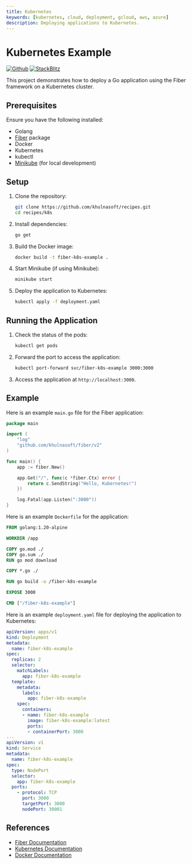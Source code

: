```yaml
---
title: Kubernetes
keywords: [kubernetes, cloud, deployment, gcloud, aws, azure]
description: Deploying applications to Kubernetes.
---
```


# Kubernetes Example

[![Github](https://img.shields.io/static/v1?label=&message=Github&color=2ea44f&style=for-the-badge&logo=github)](https://github.com/khulnasoft/recipes/tree/master/k8s) [![StackBlitz](https://img.shields.io/static/v1?label=&message=StackBlitz&color=2ea44f&style=for-the-badge&logo=StackBlitz)](https://stackblitz.com/github/khulnasoft/recipes/tree/master/k8s)

This project demonstrates how to deploy a Go application using the Fiber framework on a Kubernetes cluster.

## Prerequisites

Ensure you have the following installed:

- Golang
- [Fiber](https://github.com/khulnasoft/fiber) package
- Docker
- Kubernetes
- kubectl
- [Minikube](https://minikube.sigs.k8s.io/docs/start/) (for local development)

## Setup

1. Clone the repository:
    ```sh
    git clone https://github.com/khulnasoft/recipes.git
    cd recipes/k8s
    ```

2. Install dependencies:
    ```sh
    go get
    ```

3. Build the Docker image:
    ```sh
    docker build -t fiber-k8s-example .
    ```

4. Start Minikube (if using Minikube):
    ```sh
    minikube start
    ```

5. Deploy the application to Kubernetes:
    ```sh
    kubectl apply -f deployment.yaml
    ```

## Running the Application

1. Check the status of the pods:
    ```sh
    kubectl get pods
    ```

2. Forward the port to access the application:
    ```sh
    kubectl port-forward svc/fiber-k8s-example 3000:3000
    ```

3. Access the application at `http://localhost:3000`.

## Example

Here is an example `main.go` file for the Fiber application:

```go
package main

import (
    "log"
    "github.com/khulnasoft/fiber/v2"
)

func main() {
    app := fiber.New()

    app.Get("/", func(c *fiber.Ctx) error {
        return c.SendString("Hello, Kubernetes!")
    })

    log.Fatal(app.Listen(":3000"))
}
```

Here is an example `Dockerfile` for the application:

```Dockerfile
FROM golang:1.20-alpine

WORKDIR /app

COPY go.mod ./
COPY go.sum ./
RUN go mod download

COPY *.go ./

RUN go build -o /fiber-k8s-example

EXPOSE 3000

CMD ["/fiber-k8s-example"]
```

Here is an example `deployment.yaml` file for deploying the application to Kubernetes:

```yaml
apiVersion: apps/v1
kind: Deployment
metadata:
  name: fiber-k8s-example
spec:
  replicas: 2
  selector:
    matchLabels:
      app: fiber-k8s-example
  template:
    metadata:
      labels:
        app: fiber-k8s-example
    spec:
      containers:
      - name: fiber-k8s-example
        image: fiber-k8s-example:latest
        ports:
        - containerPort: 3000
---
apiVersion: v1
kind: Service
metadata:
  name: fiber-k8s-example
spec:
  type: NodePort
  selector:
    app: fiber-k8s-example
  ports:
    - protocol: TCP
      port: 3000
      targetPort: 3000
      nodePort: 30001
```

## References

- [Fiber Documentation](https://docs.khulnasoft.io)
- [Kubernetes Documentation](https://kubernetes.io/docs/)
- [Docker Documentation](https://docs.docker.com/)
